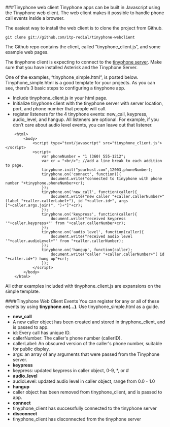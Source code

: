 ###Tinyphone web client
Tinyphone apps can be built in Javascript using the Tinyphone web client.  The web client makes it possible to handle phone call events inside a browser.

The easiest way to install the web client is to clone the project from Github.

    git clone git://github.com/itp-redial/tinyphone-webclient
The Github repo contains the client, called “tinyphone_client.js“, and some example web pages.

The tinyphone client is expecting to connect to the [tinyphone server](https://github.com/itp-redial/tinyphone).  Make sure that you have installed Asterisk and the Tinyphone Server.

One of the examples, “tinyphone_simple.html“, is posted below. Tinyphone_simple.html is a good template for your projects. As you can see, there’s 3 basic steps to configuring a tinyphone app.

 - Include tinyphone_client.js in your html page.
 - Initialize tinyphone client with the tinyphone server with server location, port, and phone number that people will call.
 - register listeners for the 4 tinyphone events: new_call, keypress, audio_level, and hangup.  All listeners are optional.  For example, if you don’t care about audio level events, you can leave out that listener.

````
    <html>
        <body>
            <script type="text/javascript" src="tinyphone_client.js"></script>
            <script>
                var phoneNumber = "1 (360) 555-1212";
                var cr = "<br/>"; //add a line break to each addition to page.
                tinyphone.init("yourhost.com",12003,phoneNumber);
                tinyphone.on('connect', function(){
                    document.write("connected to tinyphone with phone number "+tinyphone.phoneNumber+cr);
                });
                tinyphone.on('new_call', function(caller){
                    document.write("new caller "+caller.callerNumber+" (label "+caller.callerLabel+"), id "+caller.id+", args ["+caller.args.join(", ")+"]"+cr);
                });
                tinyphone.on('keypress', function(caller){
                    document.write("received keypress '"+caller.keypress+"' from "+caller.callerNumber+cr);
                });
                tinyphone.on('audio_level', function(caller){
                    document.write("received audio level '"+caller.audioLevel+"' from "+caller.callerNumber);
                });
                tinyphone.on('hangup', function(caller);
                    document.write("caller "+caller.callerNumber+"( id "+caller.id+") hung up"+cr);
                });
            </script>
        </body>
    </html>
````

All other examples included with tinyphone_client.js are expansions on the simple template.

####Tinyphone Web Client Events
You can register for any or all of these events by using **tinyphone.on(...)**.  Use tinyphone_simple.html as a guide.
 - **new_call**
  - A new caller object has been created and stored in tinyphone_client, and is passed to app.
  - id: Every call has unique ID.
  - callerNumber: The caller's phone number (callerID).
  - callerLabel: An obscured version of the caller's phone number, suitable for public display.
  - args: an array of any arguments that were passed from the Tinyphone server.
 - **keypress**
  - keypress: updated keypress in caller object, 0-9, *, or #
 - **audio_level**
  - audioLevel: updated audio level in caller object, range from 0.0 - 1.0
 - **hangup**
  - caller object has been removed from tinyphone_client, and is passed to app.
 - **connect**
  - tinyphone_client has successfully connected to the tinyphone server
 - **disconnect** 
  - tinyphone_client has disconnected from the tinyphone server
